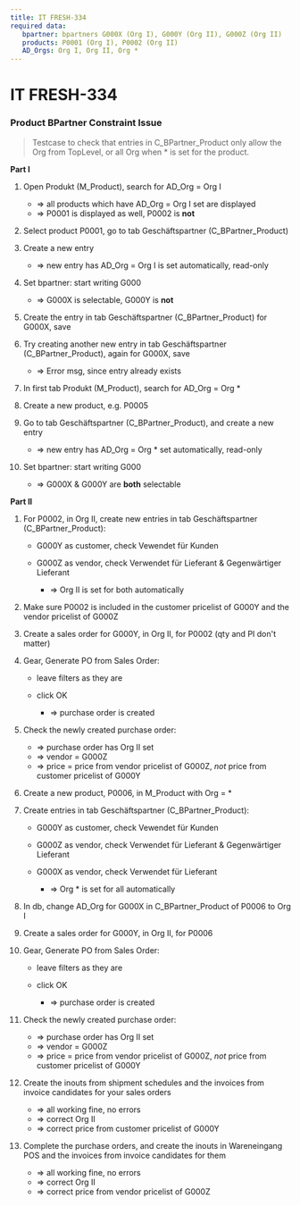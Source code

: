 ```yaml
---
title: IT FRESH-334
required data:
   bpartner: bpartners G000X (Org I), G000Y (Org II), G000Z (Org II)
   products: P0001 (Org I), P0002 (Org II)
   AD_Orgs: Org I, Org II, Org * 
---
```


# IT FRESH-334
### Product BPartner Constraint Issue
> Testcase to check that entries in C_BPartner_Product 
> only allow the Org from TopLevel, or all Org when *
> is set for the product.


**Part I**

1. Open Produkt (M_Product), search for AD_Org = Org I  
	
	* => all products which have AD_Org = Org I set are displayed
	* => P0001 is displayed as well, P0002 is **not**
	
1. Select product P0001, go to tab Geschäftspartner (C_BPartner_Product)

	
1. Create a new entry

	* => new entry has AD_Org = Org I is set automatically, read-only

1. Set bpartner: start writing G000

	* => G000X is selectable, G000Y is **not**
	
1. Create the entry in tab Geschäftspartner (C_BPartner_Product) for G000X, save

1. Try creating another new entry in tab Geschäftspartner (C_BPartner_Product), again for G000X, save

	* => Error msg, since entry already exists
	
1. In first tab Produkt (M_Product), search for AD_Org = Org *

1. Create a new product, e.g. P0005

1. Go to tab Geschäftspartner (C_BPartner_Product), and create a new entry

	* => new entry has AD_Org = Org * set automatically, read-only

1. Set bpartner: start writing G000

	* => G000X & G000Y are **both** selectable

	
**Part  II**

1. For  P0002, in Org II, create new entries in tab Geschäftspartner (C_BPartner_Product): 

	* G000Y as customer, check Vewendet für Kunden
	* G000Z as vendor, check Verwendet für Lieferant & Gegenwärtiger Lieferant
	
		* => Org II is set for both automatically
	
1. Make sure P0002 is included in the customer pricelist of G000Y and the vendor pricelist of G000Z

1. Create a sales order for G000Y, in Org II, for P0002 (qty and PI don't matter)

1. Gear, Generate PO from Sales Order:

	* leave filters as they are
	* click OK
	
		* => purchase order is created
	
1. Check the newly created purchase order:

	* => purchase order has Org II set
	* => vendor = G000Z
	* => price = price from vendor pricelist of G000Z, *not* price from customer pricelist of G000Y
	
1. Create a new product, P0006, in M_Product with Org = *

1. Create entries in tab Geschäftspartner (C_BPartner_Product): 

	* G000Y as customer, check Vewendet für Kunden
	* G000Z as vendor, check Verwendet für Lieferant & Gegenwärtiger Lieferant
	* G000X as vendor, check Verwendet für Lieferant 
	
		* => Org * is set for all automatically
		
1. In db, change AD_Org for G000X in C_BPartner_Product of P0006 to Org I

1. Create a sales order for G000Y, in Org II, for P0006

1. Gear, Generate PO from Sales Order:

	* leave filters as they are
	* click OK
	
		* => purchase order is created
		
1. Check the newly created purchase order:

	* => purchase order has Org II set
	* => vendor = G000Z
	* => price = price from vendor pricelist of G000Z, *not* price from customer pricelist of G000Y
	
1. Create the inouts from shipment schedules and the invoices from invoice candidates for your sales orders

	* => all working fine, no errors
	* => correct Org II
	* => correct price from customer pricelist of G000Y
	
1. Complete the purchase orders, and create the inouts in Wareneingang POS and the invoices from invoice candidates for them

	* => all working fine, no errors
	* => correct Org II
	* => correct price from vendor pricelist of G000Z

	
